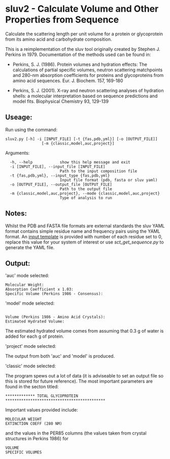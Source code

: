 sluv2 - Calculate Volume and Other Properties from Sequence
==========================================================

Calculate the scattering length per unit volume for a protein or glycoprotein
from its amino acid and carbohydrate composition.

This is a reimplementation of the sluv tool originally created by
Stephen J. Perkins in 1979. Documentation of the methods used can be found in:

+ Perkins, S. J. (1986). Protein volumes and hydration effects: The
calculations of partial specific volumes, neutron scattering matchpoints
and 280-nm absorption coefficients for proteins and glycoproteins from
amino acid sequences. Eur. J. Biochem. 157, 169-180

+ Perkins, S. J. (2001). X-ray and neutron scattering analyses of
hydration shells: a molecular interpretation based on sequence predictions
and model fits. Biophysical Chemistry 93, 129-139

Useage:
-------

Run using the command:

~~~~~~~
sluv2.py [-h] -i [INPUT_FILE] [-t {fas,pdb,yml}] [-o [OUTPUT_FILE]]
                [-m {classic,model,auc,project}]
~~~~~~~

Arguments:

~~~~~~~
  -h, --help            show this help message and exit
  -i [INPUT_FILE], --input_file [INPUT_FILE]
                        Path to the input composition file
  -t {fas,pdb,yml}, --input_type {fas,pdb,yml}
                        Input file format (pdb, fasta or sluv yaml)
  -o [OUTPUT_FILE], --output_file [OUTPUT_FILE]
                        Path to the output file
  -m {classic,model,auc,project}, --mode {classic,model,auc,project}
                        Type of analysis to run
~~~~~~~

Notes:
------

Whilst the PDB and FASTA file formats are external standards the sluv YAML 
format contains simple residue name and frequency pairs using the YAML format.
An [input template](sluv_in.yml) is provided with number of each residue set
to 0, replace this value for your system of interest or use 
_sct_get_sequence.py_ to generate the YAML file.

Output:
-------

'auc' mode selected:

~~~~~~
Molecular Weight:
Absorption Coefficient x 1.03:
Specific Volume (Perkins 1986 - Consensus):
~~~~~~

'model' mode selected:

~~~~~~

Volume (Perkins 1986 - Amino Acid Crystals):
Estimated Hydrated Volume:

~~~~~~

The estimated hydrated volume comes from assuming that 0.3 g of water is added 
for each g of protein.

'project' mode selected:

The output from both 'auc' and 'model' is produced.

'classic' mode selected:

The program spews out a lot of data (it is adviseable to set an output file so 
this is stored for future reference). 
The most important parameters are found in the secton titled:

~~~~~~
************* TOTAL GLYCOPROTEIN ********************************************
~~~~~~

Important values provided include:

~~~~~~
MOLECULAR WEIGHT
EXTINCTION COEFF (280 NM)
~~~~~~

and the values in the PER85 columns (the values taken from crystal structures in Perkins 1986) for

~~~~~~
VOLUME
SPECIFIC VOLUMES
~~~~~~
